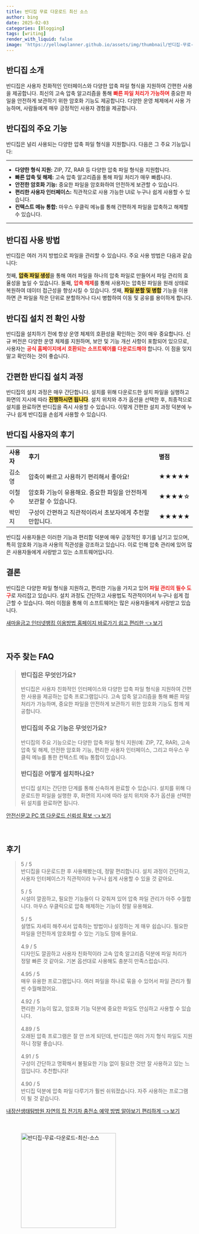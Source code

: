 ```yaml
---
title: 반디집 무료 다운로드 최신 소스
author: bing
date: 2025-02-03
categories: [Blogging]
tags: [writing]
render_with_liquid: false
image: 'https://yellowplanner.github.io/assets/img/thumbnail/반디집-무료-다운로드-최신-소스.webp'
---
```



<h2 id='반디집_소개'>반디집 소개</h2>

<p>반디집은 사용자 친화적인 인터페이스와 다양한 압축 파일 형식을 지원하여 간편한 사용을 제공합니다. 최신의 고속 압축 알고리즘을 통해 <b><span style="color: #ee2323;">빠른 파일 처리가 가능하며</span></b> 중요한 파일을 안전하게 보관하기 위한 암호화 기능도 제공합니다. 다양한 운영 체제에서 사용 가능하며, 사람들에게 매우 긍정적인 사용자 경험을 제공합니다.</p>

<h2 id='반디집_기능'>반디집의 주요 기능</h2>

<p>반디집은 널리 사용되는 다양한 압축 파일 형식을 지원합니다. 다음은 그 주요 기능입니다:</p>

<hr />

<ul>
    <li><b>다양한 형식 지원:</b> ZIP, 7Z, RAR 등 다양한 압축 파일 형식을 지원합니다.</li>
    <li><b>빠른 압축 및 해제:</b> 고속 압축 알고리즘을 통해 파일 처리가 매우 빠릅니다.</li>
    <li><b>안전한 암호화 기능:</b> 중요한 파일을 암호화하여 안전하게 보관할 수 있습니다.</li>
    <li><b>편리한 사용자 인터페이스:</b> 직관적으로 사용 가능한 UI로 누구나 쉽게 사용할 수 있습니다.</li>
    <li><b>컨텍스트 메뉴 통합:</b> 마우스 우클릭 메뉴를 통해 간편하게 파일을 압축하고 해제할 수 있습니다.</li>
</ul>

<hr />

<h2 id='반디집_사용_방법'>반디집 사용 방법</h2>

<p>반디집은 여러 가지 방법으로 파일을 관리할 수 있습니다. 주요 사용 방법은 다음과 같습니다:</p>

<p>첫째, <b><span style="background-color: #ffe066;">압축 파일 생성</span></b>을 통해 여러 파일을 하나의 압축 파일로 만들어서 파일 관리의 효율성을 높일 수 있습니다. 둘째, <b><span style="color: #ee2323;">압축 해제</span></b>를 통해 사용자는 압축된 파일을 원래 상태로 복원하여 데이터 접근성을 향상시킬 수 있습니다. 셋째, <b><span style="background-color: #ffe066;">파일 분할 및 병합</span></b> 기능을 이용하면 큰 파일을 작은 단위로 분할하거나 다시 병합하여 이동 및 공유를 용이하게 합니다.</p>

<h2 id='반디집_설치_전_확인사항'>반디집 설치 전 확인 사항</h2>

<p>반디집을 설치하기 전에 항상 운영 체제의 호환성을 확인하는 것이 매우 중요합니다. 신규 버전은 다양한 운영 체제를 지원하며, 보안 및 기능 개선 사항이 포함되어 있으므로, 사용자는 <b><span style="color: #ee2323;">공식 홈페이지에서 호환되는 소프트웨어를 다운로드해야</span></b> 합니다. 이 점을 잊지 말고 확인하는 것이 좋습니다.</p>

<h2 id='반디집_설치_방법'>간편한 반디집 설치 과정</h2>

<p>반디집의 설치 과정은 매우 간단합니다. 설치를 위해 다운로드한 설치 파일을 실행하고 화면의 지시에 따라 <b><span style="background-color: #ffe066;">진행하시면 됩니다</span></b>. 설치 위치와 추가 옵션을 선택한 후, 최종적으로 설치를 완료하면 반디집을 즉시 사용할 수 있습니다. 이렇게 간편한 설치 과정 덕분에 누구나 쉽게 반디집을 손쉽게 사용할 수 있습니다.</p>

<h2 id='반디집_사용자_후기'>반디집 사용자의 후기</h2>

<table>
    <tr>
        <td><b>사용자</b></td>
        <td><b>후기</b></td>
        <td><b>별점</b></td>
    </tr>
    <tr>
        <td>김소영</td>
        <td>압축이 빠르고 사용하기 편리해서 좋아요!</td>
        <td>★★★★★</td>
    </tr>
    <tr>
        <td>이철수</td>
        <td>암호화 기능이 유용해요. 중요한 파일을 안전하게 보관할 수 있습니다.</td>
        <td>★★★★☆</td>
    </tr>
    <tr>
        <td>박민지</td>
        <td>구성이 간편하고 직관적이라서 초보자에게 추천할 만합니다.</td>
        <td>★★★★★</td>
    </tr>
</table>

<p>반디집 사용자들은 이러한 기능과 편리함 덕분에 매우 긍정적인 후기를 남기고 있으며, 특히 암호화 기능과 사용의 직관성을 강조하고 있습니다. 이로 인해 압축 관리에 있어 많은 사용자들에게 사랑받고 있는 소프트웨어입니다.</p>

<h2 id='결론'>결론</h2>

<p>반디집은 다양한 파일 형식을 지원하고, 편리한 기능을 가지고 있어 <b><span style="color: #ee2323;">파일 관리의 필수 도구</span></b>로 자리잡고 있습니다. 설치 과정도 간단하고 사용법도 직관적이어서 누구나 쉽게 접근할 수 있습니다. 여러 이점을 통해 이 소프트웨어는 많은 사용자들에게 사랑받고 있습니다.</p>


<p><a class="click-button" title="새마을금고 인터넷뱅킹 이용방법 홈페이지 바로가기 쉽고 편리한" href="https://yellowplanner.github.io/posts/%EC%83%88%EB%A7%88%EC%9D%84%EA%B8%88%EA%B3%A0-%EC%9D%B8%ED%84%B0%EB%84%B7%EB%B1%85%ED%82%B9-%EC%9D%B4%EC%9A%A9%EB%B0%A9%EB%B2%95-%ED%99%88%ED%8E%98%EC%9D%B4%EC%A7%80-%EB%B0%94%EB%A1%9C%EA%B0%80%EA%B8%B0-%EC%89%BD%EA%B3%A0-%ED%8E%B8%EB%A6%AC%ED%95%9C/" rel="dofollow">새마을금고 인터넷뱅킹 이용방법 홈페이지 바로가기 쉽고 편리한 👈 보기</a></p><br>
<h2 id='자주_찾는_FAQ'>자주 찾는 FAQ</h2>
<div itemscope="" itemtype="https://schema.org/FAQPage">
<blockquote>
<div itemscope="" itemprop="mainEntity" itemtype="https://schema.org/Question">
<h3 itemprop="name">반디집은 무엇인가요?</h3>
<div itemscope="" itemprop="acceptedAnswer" itemtype="https://schema.org/Answer">
<span itemprop="text">
<p>반디집은 사용자 친화적인 인터페이스와 다양한 압축 파일 형식을 지원하여 간편한 사용을 제공하는 압축 프로그램입니다. 고속 압축 알고리즘을 통해 빠른 파일 처리가 가능하며, 중요한 파일을 안전하게 보관하기 위한 암호화 기능도 함께 제공합니다.</p>
</span>
</div>
</div>
<div itemscope="" itemprop="mainEntity" itemtype="https://schema.org/Question">
<h3 itemprop="name">반디집의 주요 기능은 무엇인가요?</h3>
<div itemscope="" itemprop="acceptedAnswer" itemtype="https://schema.org/Answer">
<span itemprop="text">
<p>반디집의 주요 기능으로는 다양한 압축 파일 형식 지원(예: ZIP, 7Z, RAR), 고속 압축 및 해제, 안전한 암호화 기능, 편리한 사용자 인터페이스, 그리고 마우스 우클릭 메뉴를 통한 컨텍스트 메뉴 통합이 있습니다.</p>
</span>
</div>
</div>
<div itemscope="" itemprop="mainEntity" itemtype="https://schema.org/Question">
<h3 itemprop="name">반디집은 어떻게 설치하나요?</h3>
<div itemscope="" itemprop="acceptedAnswer" itemtype="https://schema.org/Answer">
<span itemprop="text">
<p>반디집 설치는 간단한 단계를 통해 신속하게 완료할 수 있습니다. 설치를 위해 다운로드한 파일을 실행한 후, 화면의 지시에 따라 설치 위치와 추가 옵션을 선택한 뒤 설치를 완료하면 됩니다.</p>
</span>
</div>
</div>
</blockquote>
</div>
<p><a class="click-button" title="안전신문고 PC 앱 다운로드 신뢰성 확보" href="https://yellowplanner.github.io/posts/%EC%95%88%EC%A0%84%EC%8B%A0%EB%AC%B8%EA%B3%A0-PC-%EC%95%B1-%EB%8B%A4%EC%9A%B4%EB%A1%9C%EB%93%9C-%EC%8B%A0%EB%A2%B0%EC%84%B1-%ED%99%95%EB%B3%B4/" rel="dofollow">안전신문고 PC 앱 다운로드 신뢰성 확보 👈 보기</a></p><br>
<h2 id='후기'>후기</h2>
<div itemscope itemtype="https://schema.org/Product">
  <blockquote>
  <div itemprop="review" itemscope itemtype="https://schema.org/Review">
      <div itemprop="reviewRating" itemscope itemtype="https://schema.org/Rating"> <span itemprop="ratingValue">5</span> / <span itemprop="bestRating">5</span> </div>
      <span itemprop="reviewBody">반디집을 다운로드한 후 사용해봤는데, 정말 편리합니다. 설치 과정이 간단하고, 사용자 인터페이스가 직관적이라 누구나 쉽게 사용할 수 있을 것 같아요.</span>
  </div>
  <br>
  <div itemprop="review" itemscope itemtype="https://schema.org/Review">
      <div itemprop="reviewRating" itemscope itemtype="https://schema.org/Rating"> <span itemprop="ratingValue">5</span> / <span itemprop="bestRating">5</span> </div>
      <span itemprop="reviewBody">시설이 깔끔하고, 필요한 기능들이 다 갖춰져 있어 압축 파일 관리가 아주 수월합니다. 마우스 우클릭으로 압축 해제하는 기능이 정말 유용해요.</span>
  </div>
  <br>
  <div itemprop="review" itemscope itemtype="https://schema.org/Review">
      <div itemprop="reviewRating" itemscope itemtype="https://schema.org/Rating"> <span itemprop="ratingValue">5</span> / <span itemprop="bestRating">5</span> </div>
      <span itemprop="reviewBody">설명도 자세히 해주셔서 압축하는 방법이나 설정하는 게 매우 쉽습니다. 필요한 파일을 안전하게 암호화할 수 있는 기능도 맘에 들어요.</span>
  </div>
  <br>
  <div itemprop="review" itemscope itemtype="https://schema.org/Review">
      <div itemprop="reviewRating" itemscope itemtype="https://schema.org/Rating"> <span itemprop="ratingValue">4.9</span> / <span itemprop="bestRating">5</span> </div>
      <span itemprop="reviewBody">디자인도 깔끔하고 사용자 친화적이라 고속 압축 알고리즘 덕분에 파일 처리가 정말 빠른 것 같아요. 기본 옵션대로 사용해도 충분히 만족스럽습니다.</span>
  </div>
  <br>
  <div itemprop="review" itemscope itemtype="https://schema.org/Review">
      <div itemprop="reviewRating" itemscope itemtype="https://schema.org/Rating"> <span itemprop="ratingValue">4.95</span> / <span itemprop="bestRating">5</span> </div>
      <span itemprop="reviewBody">매우 유용한 프로그램입니다. 여러 파일을 하나로 묶을 수 있어서 파일 관리가 훨씬 수월해졌어요.</span>
  </div>
  <br>
  <div itemprop="review" itemscope itemtype="https://schema.org/Review">
      <div itemprop="reviewRating" itemscope itemtype="https://schema.org/Rating"> <span itemprop="ratingValue">4.92</span> / <span itemprop="bestRating">5</span> </div>
      <span itemprop="reviewBody">편리한 기능이 많고, 암호화 기능 덕분에 중요한 파일도 안심하고 사용할 수 있습니다.</span>
  </div>
  <br>
  <div itemprop="review" itemscope itemtype="https://schema.org/Review">
      <div itemprop="reviewRating" itemscope itemtype="https://schema.org/Rating"> <span itemprop="ratingValue">4.89</span> / <span itemprop="bestRating">5</span> </div>
      <span itemprop="reviewBody">오래된 압축 프로그램은 잘 안 쓰게 되던데, 반디집은 여러 가지 형식 파일도 지원하니 정말 좋습니다.</span>
  </div>
  <br>
  <div itemprop="review" itemscope itemtype="https://schema.org/Review">
      <div itemprop="reviewRating" itemscope itemtype="https://schema.org/Rating"> <span itemprop="ratingValue">4.91</span> / <span itemprop="bestRating">5</span> </div>
      <span itemprop="reviewBody">구성이 간단하고 명확해서 불필요한 기능 없이 필요한 것만 잘 사용하고 있는 느낌입니다. 추천합니다!</span>
  </div>
  <br>
  <div itemprop="review" itemscope itemtype="https://schema.org/Review">
      <div itemprop="reviewRating" itemscope itemtype="https://schema.org/Rating"> <span itemprop="ratingValue">4.90</span> / <span itemprop="bestRating">5</span> </div>
      <span itemprop="reviewBody">반디집 덕분에 압축 파일 다루기가 훨씬 쉬워졌습니다. 자주 사용하는 프로그램이 될 것 같습니다.</span>
  </div>
  </blockquote>
</div>
<p><a class="click-button" title="내장산생태탐방원 자연의 집 전기차 충전소 예약 방법 알아보기 편리하게" href="https://yellowplanner.github.io/posts/%EB%82%B4%EC%9E%A5%EC%82%B0%EC%83%9D%ED%83%9C%ED%83%90%EB%B0%A9%EC%9B%90-%EC%9E%90%EC%97%B0%EC%9D%98-%EC%A7%91-%EC%A0%84%EA%B8%B0%EC%B0%A8-%EC%B6%A9%EC%A0%84%EC%86%8C-%EC%98%88%EC%95%BD-%EB%B0%A9%EB%B2%95-%EC%95%8C%EC%95%84%EB%B3%B4%EA%B8%B0-%ED%8E%B8%EB%A6%AC%ED%95%98%EA%B2%8C/" rel="dofollow">내장산생태탐방원 자연의 집 전기차 충전소 예약 방법 알아보기 편리하게 👈 보기</a></p><br>
<figure class="image"><img src="https://yellowplanner.github.io/assets/img/thumbnail/반디집-무료-다운로드-최신-소스.webp" alt="반디집-무료-다운로드-최신-소스" width="256" height="256"></figure>